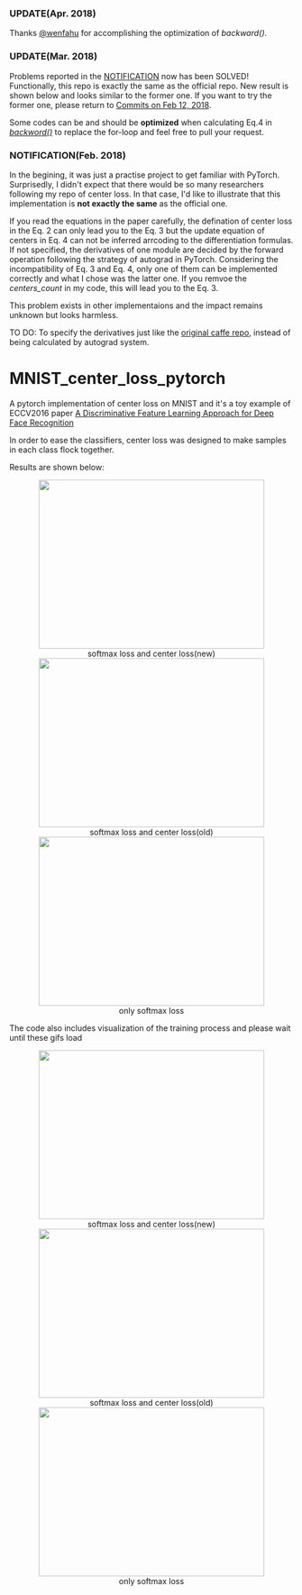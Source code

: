 ### UPDATE(Apr. 2018)
Thanks [@wenfahu](https://github.com/wenfahu) for accomplishing the optimization of *backward()*.


### UPDATE(Mar. 2018)
Problems reported in the [NOTIFICATION](#jump) now has been SOLVED! Functionally, this repo is exactly the same as the official repo. New result is shown below and looks similar to the former one.
If you want to try the former one, please return to [Commits on Feb 12, 2018](https://github.com/jxgu1016/MNIST_center_loss_pytorch/tree/dbeea5380de8a3c6b1b3b3f2c411b980e143dd87).

Some codes can be and should be **optimized** when calculating Eq.4 in [*backword()*](https://github.com/jxgu1016/MNIST_center_loss_pytorch/blob/master/CenterLoss.py) to replace the for-loop and feel free to pull your request.

### NOTIFICATION(Feb. 2018)
<span id="jump"> </span>
In the begining, it was just a practise project to get familiar with PyTorch. Surprisedly, I didn't expect that there would be so many researchers following my repo of center loss. In that case, I'd like to illustrate that this implementation is **not exactly the same** as the official one.

If you read the equations in the paper carefully, the defination of center loss in the Eq. 2 can only lead you to the Eq. 3 but the update equation of centers in Eq. 4 can not be inferred arrcoding to the differentiation formulas. If not specified, the derivatives of one module are decided by the forward operation following the strategy of autograd in PyTorch. Considering the incompatibility  of Eq. 3 and Eq. 4, only one of them can be implemented correctly and what I chose was the latter one. If you remvoe the *centers_count* in my code, this will lead you to the Eq. 3.

This problem exists in other implementaions and the impact remains unknown but looks harmless.

TO DO: To specify the derivatives just like the [original caffe repo](https://github.com/ydwen/caffe-face), instead of being calculated by autograd system.

# MNIST_center_loss_pytorch

A pytorch implementation of center loss on MNIST and it's a toy example of ECCV2016 paper [A Discriminative Feature Learning Approach for Deep Face Recognition](https://github.com/ydwen/caffe-face)

In order to ease the classifiers, center loss was designed to make samples in each class flock together.

Results are shown below:

<div align=center><img width="400" height="300" src="https://github.com/jxgu1016/MNIST_center_loss.pytorch/raw/master/images/1.0-new.jpg"/></div>
<div align=center>softmax loss and center loss(new)</div>
<div align=center><img width="400" height="300" src="https://github.com/jxgu1016/MNIST_center_loss.pytorch/raw/master/images/1.0.jpg"/></div>
<div align=center>softmax loss and center loss(old)</div>
<div align=center><img width="400" height="300" src="https://github.com/jxgu1016/MNIST_center_loss.pytorch/raw/master/images/0.jpg"/></div>
<div align=center>only softmax loss</div>

The code also includes visualization of the training process and please wait until these gifs load

<div align=center><img width="400" height="300" src="https://github.com/jxgu1016/MNIST_center_loss.pytorch/raw/master/images/1.0-new.gif"/></div>
<div align=center>softmax loss and center loss(new)</div>
<div align=center><img width="400" height="300" src="https://github.com/jxgu1016/MNIST_center_loss.pytorch/raw/master/images/1.0.gif"/></div>
<div align=center>softmax loss and center loss(old)</div>
<div align=center><img width="400" height="300" src="https://github.com/jxgu1016/MNIST_center_loss.pytorch/raw/master/images/0.gif"/></div>
<div align=center>only softmax loss</div>
